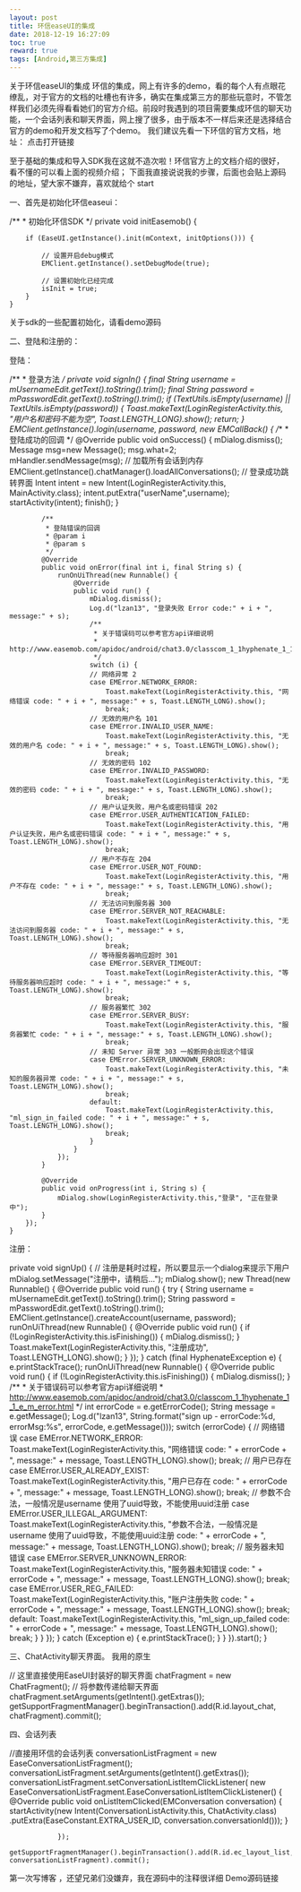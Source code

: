 ```yaml
---
layout: post
title: 环信easeUI的集成
date: 2018-12-19 16:27:09
toc: true
reward: true
tags: [Android,第三方集成]
---
```

关于环信easeUI的集成
环信的集成，网上有许多的demo，看的每个人有点眼花缭乱，对于官方的文档的吐槽也有许多，确实在集成第三方的那些玩意时，不管怎样我们必须先得看看她们的官方介绍。前段时我遇到的项目需要集成环信的聊天功能，一个会话列表和聊天界面，网上搜了很多，由于版本不一样后来还是选择结合官方的demo和开发文档写了个demo。
我们建议先看一下环信的官方文档，地址：
点击打开链接
<!--more-->
至于基础的集成和导入SDK我在这就不造次啦！环信官方上的文档介绍的很好，看不懂的可以看上面的视频介绍；
下面我直接说说我的步骤，后面也会贴上源码的地址，望大家不嫌弃，喜欢就给个 start


一、首先是初始化环信easeui：


  /**
     * 初始化环信SDK
     */
    private void initEasemob() {

        if (EaseUI.getInstance().init(mContext, initOptions())) {

            // 设置开启debug模式
            EMClient.getInstance().setDebugMode(true);

            // 设置初始化已经完成
            isInit = true;
        }
    }

关于sdk的一些配置初始化，请看demo源码





二、登陆和注册的：

登陆：



 /**
     * 登录方法
     */
    private void signIn() {
        final String username = mUsernameEdit.getText().toString().trim();
        final String password = mPasswordEdit.getText().toString().trim();
        if (TextUtils.isEmpty(username) || TextUtils.isEmpty(password)) {
            Toast.makeText(LoginRegisterActivity.this, "用户名和密码不能为空", Toast.LENGTH_LONG).show();
            return;
        }
        EMClient.getInstance().login(username, password, new EMCallBack() {
            /**
             * 登陆成功的回调
             */
            @Override
            public void onSuccess() {
                mDialog.dismiss();
                Message msg=new Message();
                msg.what=2;
                mHandler.sendMessage(msg);
                // 加载所有会话到内存
                EMClient.getInstance().chatManager().loadAllConversations();
                // 登录成功跳转界面
                Intent intent = new Intent(LoginRegisterActivity.this, MainActivity.class);
                intent.putExtra("userName",username);
                startActivity(intent);
                finish();
            }

            /**
             * 登陆错误的回调
             * @param i
             * @param s
             */
            @Override
            public void onError(final int i, final String s) {
                runOnUiThread(new Runnable() {
                    @Override
                    public void run() {
                        mDialog.dismiss();
                        Log.d("lzan13", "登录失败 Error code:" + i + ", message:" + s);
                        /**
                         * 关于错误码可以参考官方api详细说明
                         * http://www.easemob.com/apidoc/android/chat3.0/classcom_1_1hyphenate_1_1_e_m_error.html
                         */
                        switch (i) {
                        // 网络异常 2
                        case EMError.NETWORK_ERROR:
                            Toast.makeText(LoginRegisterActivity.this, "网络错误 code: " + i + ", message:" + s, Toast.LENGTH_LONG).show();
                            break;
                        // 无效的用户名 101
                        case EMError.INVALID_USER_NAME:
                            Toast.makeText(LoginRegisterActivity.this, "无效的用户名 code: " + i + ", message:" + s, Toast.LENGTH_LONG).show();
                            break;
                        // 无效的密码 102
                        case EMError.INVALID_PASSWORD:
                            Toast.makeText(LoginRegisterActivity.this, "无效的密码 code: " + i + ", message:" + s, Toast.LENGTH_LONG).show();
                            break;
                        // 用户认证失败，用户名或密码错误 202
                        case EMError.USER_AUTHENTICATION_FAILED:
                            Toast.makeText(LoginRegisterActivity.this, "用户认证失败，用户名或密码错误 code: " + i + ", message:" + s, Toast.LENGTH_LONG).show();
                            break;
                        // 用户不存在 204
                        case EMError.USER_NOT_FOUND:
                            Toast.makeText(LoginRegisterActivity.this, "用户不存在 code: " + i + ", message:" + s, Toast.LENGTH_LONG).show();
                            break;
                        // 无法访问到服务器 300
                        case EMError.SERVER_NOT_REACHABLE:
                            Toast.makeText(LoginRegisterActivity.this, "无法访问到服务器 code: " + i + ", message:" + s, Toast.LENGTH_LONG).show();
                            break;
                        // 等待服务器响应超时 301
                        case EMError.SERVER_TIMEOUT:
                            Toast.makeText(LoginRegisterActivity.this, "等待服务器响应超时 code: " + i + ", message:" + s, Toast.LENGTH_LONG).show();
                            break;
                        // 服务器繁忙 302
                        case EMError.SERVER_BUSY:
                            Toast.makeText(LoginRegisterActivity.this, "服务器繁忙 code: " + i + ", message:" + s, Toast.LENGTH_LONG).show();
                            break;
                        // 未知 Server 异常 303 一般断网会出现这个错误
                        case EMError.SERVER_UNKNOWN_ERROR:
                            Toast.makeText(LoginRegisterActivity.this, "未知的服务器异常 code: " + i + ", message:" + s, Toast.LENGTH_LONG).show();
                            break;
                        default:
                            Toast.makeText(LoginRegisterActivity.this, "ml_sign_in_failed code: " + i + ", message:" + s, Toast.LENGTH_LONG).show();
                            break;
                        }
                    }
                });
            }

            @Override
            public void onProgress(int i, String s) {
                mDialog.show(LoginRegisterActivity.this,"登录", "正在登录中");
            }
        });
    }







注册：



private void signUp() {
    // 注册是耗时过程，所以要显示一个dialog来提示下用户
    mDialog.setMessage("注册中，请稍后...");
    mDialog.show();
    new Thread(new Runnable() {
        @Override
        public void run() {
            try {
                String username = mUsernameEdit.getText().toString().trim();
                String password = mPasswordEdit.getText().toString().trim();
                EMClient.getInstance().createAccount(username, password);
                runOnUiThread(new Runnable() {
                    @Override
                    public void run() {
                        if (!LoginRegisterActivity.this.isFinishing()) {
                            mDialog.dismiss();
                        }
                        Toast.makeText(LoginRegisterActivity.this, "注册成功", Toast.LENGTH_LONG).show();
                    }
                });
            } catch (final HyphenateException e) {
                e.printStackTrace();
                runOnUiThread(new Runnable() {
                    @Override
                    public void run() {
                        if (!LoginRegisterActivity.this.isFinishing()) {
                            mDialog.dismiss();
                        }
                        /**
                         * 关于错误码可以参考官方api详细说明
                         * http://www.easemob.com/apidoc/android/chat3.0/classcom_1_1hyphenate_1_1_e_m_error.html
                         */
                        int errorCode = e.getErrorCode();
                        String message = e.getMessage();
                        Log.d("lzan13", String.format("sign up - errorCode:%d, errorMsg:%s", errorCode, e.getMessage()));
                        switch (errorCode) {
                        // 网络错误
                        case EMError.NETWORK_ERROR:
                            Toast.makeText(LoginRegisterActivity.this, "网络错误 code: " + errorCode + ", message:" + message, Toast.LENGTH_LONG).show();
                            break;
                        // 用户已存在
                        case EMError.USER_ALREADY_EXIST:
                            Toast.makeText(LoginRegisterActivity.this, "用户已存在 code: " + errorCode + ", message:" + message, Toast.LENGTH_LONG).show();
                            break;
                        // 参数不合法，一般情况是username 使用了uuid导致，不能使用uuid注册
                        case EMError.USER_ILLEGAL_ARGUMENT:
                            Toast.makeText(LoginRegisterActivity.this, "参数不合法，一般情况是username 使用了uuid导致，不能使用uuid注册 code: " + errorCode + ", message:" + message, Toast.LENGTH_LONG).show();
                            break;
                        // 服务器未知错误
                        case EMError.SERVER_UNKNOWN_ERROR:
                            Toast.makeText(LoginRegisterActivity.this, "服务器未知错误 code: " + errorCode + ", message:" + message, Toast.LENGTH_LONG).show();
                            break;
                        case EMError.USER_REG_FAILED:
                            Toast.makeText(LoginRegisterActivity.this, "账户注册失败 code: " + errorCode + ", message:" + message, Toast.LENGTH_LONG).show();
                            break;
                        default:
                            Toast.makeText(LoginRegisterActivity.this, "ml_sign_up_failed code: " + errorCode + ", message:" + message, Toast.LENGTH_LONG).show();
                            break;
                        }
                    }
                });
            } catch (Exception e) {
                e.printStackTrace();
            }
        }
    }).start();
}

三、ChatActivity聊天界面。 我用的原生





   // 这里直接使用EaseUI封装好的聊天界面
        chatFragment = new ChatFragment();
        // 将参数传递给聊天界面
        chatFragment.setArguments(getIntent().getExtras());
        getSupportFragmentManager().beginTransaction().add(R.id.layout_chat, chatFragment).commit();

四、会话列表






   //直接用环信的会话列表
        conversationListFragment = new EaseConversationListFragment();
        conversationListFragment.setArguments(getIntent().getExtras());
        conversationListFragment.setConversationListItemClickListener(
                new EaseConversationListFragment.EaseConversationListItemClickListener() {
                    @Override
                    public void onListItemClicked(EMConversation conversation) {
                        startActivity(new Intent(ConversationListActivity.this, ChatActivity.class)
                                .putExtra(EaseConstant.EXTRA_USER_ID, conversation.conversationId()));
                    }

                });
        getSupportFragmentManager().beginTransaction().add(R.id.ec_layout_list, conversationListFragment).commit();

第一次写博客 ，还望兄弟们没嫌弃，我在源码中的注释很详细
Demo源码链接
